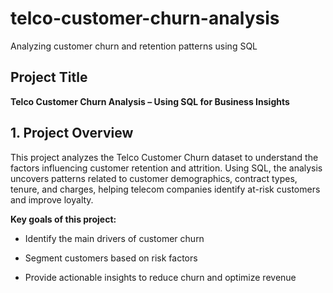 # telco-customer-churn-analysis
Analyzing customer churn and retention patterns using SQL

## Project Title

**Telco Customer Churn Analysis – Using SQL for Business Insights**

## 1. Project Overview

This project analyzes the Telco Customer Churn dataset to understand the factors influencing customer retention and attrition. Using SQL, the analysis uncovers patterns related to customer demographics, contract types, tenure, and charges, helping telecom companies identify at-risk customers and improve loyalty.

**Key goals of this project:**

- Identify the main drivers of customer churn

- Segment customers based on risk factors

- Provide actionable insights to reduce churn and optimize revenue
